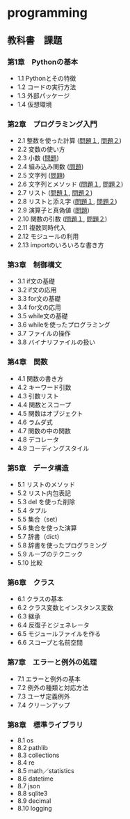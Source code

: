 # programming

## 教科書　課題

### 第1章　Pythonの基本

* 1.1 Pythonとその特徴
* 1.2 コードの実行方法
* 1.3 外部パッケージ
* 1.4 仮想環境

### 第2章　プログラミング入門

* 2.1 整数を使った計算 ([問題１](CHAPTER02/Q2_1_1.py), [問題２](CHAPTER02/Q2_1_2.py))
* 2.2 変数の使い方
* 2.3 小数 ([問題](CHAPTER02/Q2_3_1.py))
* 2.4 組み込み関数 ([問題](CHAPTER02/q2_4_1.py)) 
* 2.5 文字列 ([問題](CHAPTER02/Q2_5_2.py))
* 2.6 文字列とメソッド ([問題１](CHAPTER02/Q2_6_1.py), [問題２](CHAPTER02/Q2_6_2.py))
* 2.7 リスト ([問題１](CHAPTER02/Q2_7_1.py), [問題２](CHAPTER02/Q2_7_2.py)) 
* 2.8 リストと添え字 ([問題１](CHAPTER02/Q2_8_1.py), [問題２](CHAPTER02/Q2_8_2.py))
* 2.9 演算子と真偽値 ([問題](CHAPTER02/Q2_9_1.py))
* 2.10 関数の引数 ([問題１](CHAPTER02/Q2_10_1.py), [問題２](CHAPTER02/Q2_10_2.py))
* 2.11 複数同時代入
* 2.12 モジュールの利用
* 2.13 importのいろいろな書き方

### 第3章　制御構文

* 3.1 if文の基礎
* 3.2 if文の応用
* 3.3 for文の基礎
* 3.4 for文の応用
* 3.5 while文の基礎
* 3.6 whileを使ったプログラミング
* 3.7 ファイルの操作
* 3.8 バイナリファイルの扱い

### 第4章　関数

* 4.1 関数の書き方
* 4.2 キーワード引数
* 4.3 引数リスト
* 4.4 関数とスコープ
* 4.5 関数はオブジェクト
* 4.6 ラムダ式
* 4.7 関数の中の関数
* 4.8 デコレータ
* 4.9 コーディングスタイル

### 第5章　データ構造

* 5.1 リストのメソッド
* 5.2 リスト内包表記
* 5.3 del を使った削除
* 5.4 タプル
* 5.5 集合（set）
* 5.6 集合を使った演算
* 5.7 辞書（dict）
* 5.8 辞書を使ったプログラミング
* 5.9 ループのテクニック
* 5.10 比較

### 第6章　クラス

* 6.1 クラスの基本
* 6.2 クラス変数とインスタンス変数
* 6.3 継承
* 6.4 反復子とジェネレータ
* 6.5 モジュールファイルを作る
* 6.6 スコープと名前空間

### 第7章　エラーと例外の処理

* 7.1 エラーと例外の基本
* 7.2 例外の種類と対応方法
* 7.3 ユーザ定義例外
* 7.4 クリーンアップ

### 第8章　標準ライブラリ

* 8.1 os
* 8.2 pathlib
* 8.3 collections
* 8.4 re
* 8.5 math／statistics
* 8.6 datetime
* 8.7 json
* 8.8 sqlite3
* 8.9 decimal
* 8.10 logging

